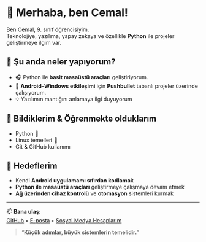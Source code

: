 # 👋 Merhaba, ben Cemal!

Ben Cemal, 9. sınıf öğrencisiyim.  
Teknolojiye, yazılıma, yapay zekaya ve özellikle **Python** ile projeler geliştirmeye ilgim var.  

## 🚀 Şu anda neler yapıyorum?
- 🎧 Python ile **basit masaüstü araçları** geliştiriyorum.  
- 📱 **Android–Windows etkileşimi** için **Pushbullet** tabanlı projeler üzerinde çalışıyorum.
- 💡 Yazılımın mantığını anlamaya ilgi duyuyorum  

## 🧠 Bildiklerim & Öğrenmekte olduklarım
- Python 🐍   
- Linux temelleri 🧰  
- Git & GitHub kullanımı   

## 🎯 Hedeflerim
- Kendi **Android uygulamamı sıfırdan kodlamak**  
- **Python ile masaüstü araçları** geliştirmeye çalışmaya devam etmek 
- **Ağ üzerinden cihaz kontrolü** ve **otomasyon** sistemleri kurmak  

---

📫 **Bana ulaş:**  
[GitHub](https://github.com/cemal201138) • [E-posta](mailto:evlicemal38@gmail.com) • [Sosyal Medya Hesaplarım](https://linktr.ee/CemalEvli)


> “**Küçük adımlar, büyük sistemlerin temelidir.**”

